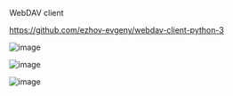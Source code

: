 WebDAV client

https://github.com/ezhov-evgeny/webdav-client-python-3

![image](https://user-images.githubusercontent.com/4180063/220125091-0918dcd1-5d09-4b20-81ee-fb6b25363702.png)

![image](https://user-images.githubusercontent.com/4180063/220125116-2b75092d-8c8d-46ca-ac96-501d3f432023.png)

![image](https://user-images.githubusercontent.com/4180063/220125144-5fffd547-eafd-4bfe-9b47-8e8f14e62e43.png)


